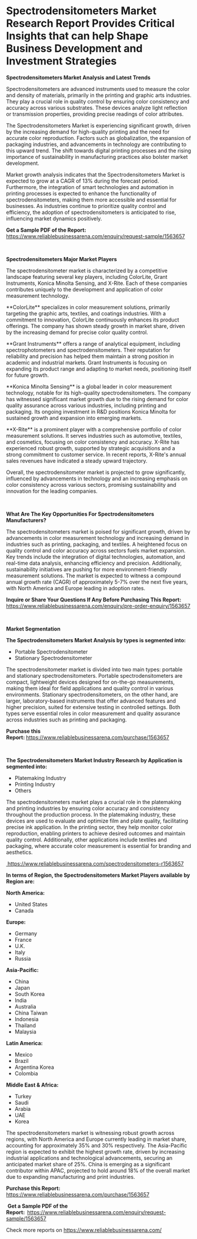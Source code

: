 <p><h1>Spectrodensitometers Market Research Report Provides Critical Insights that can help Shape Business Development and Investment Strategies</h1></p><p><strong>Spectrodensitometers Market Analysis and Latest Trends</strong></p>
<p><p>Spectrodensitometers are advanced instruments used to measure the color and density of materials, primarily in the printing and graphic arts industries. They play a crucial role in quality control by ensuring color consistency and accuracy across various substrates. These devices analyze light reflection or transmission properties, providing precise readings of color attributes.</p><p>The Spectrodensitometers Market is experiencing significant growth, driven by the increasing demand for high-quality printing and the need for accurate color reproduction. Factors such as globalization, the expansion of packaging industries, and advancements in technology are contributing to this upward trend. The shift towards digital printing processes and the rising importance of sustainability in manufacturing practices also bolster market development.</p><p>Market growth analysis indicates that the Spectrodensitometers Market is expected to grow at a CAGR of 13% during the forecast period. Furthermore, the integration of smart technologies and automation in printing processes is expected to enhance the functionality of spectrodensitometers, making them more accessible and essential for businesses. As industries continue to prioritize quality control and efficiency, the adoption of spectrodensitometers is anticipated to rise, influencing market dynamics positively.</p></p>
<p><strong>Get a Sample PDF of the Report:&nbsp;</strong> <a href="https://www.reliablebusinessarena.com/enquiry/request-sample/1563657?utm_campaign=1420&utm_medium=2&utm_source=Github&utm_content=ia&utm_term=11042025&utm_id=spectrodensitometers">https://www.reliablebusinessarena.com/enquiry/request-sample/1563657</a></p>
<p>&nbsp;</p>
<p><strong>Spectrodensitometers Major Market Players</strong></p>
<p><p>The spectrodensitometer market is characterized by a competitive landscape featuring several key players, including ColorLite, Grant Instruments, Konica Minolta Sensing, and X-Rite. Each of these companies contributes uniquely to the development and application of color measurement technology.</p><p>**ColorLite** specializes in color measurement solutions, primarily targeting the graphic arts, textiles, and coatings industries. With a commitment to innovation, ColorLite continuously enhances its product offerings. The company has shown steady growth in market share, driven by the increasing demand for precise color quality control.</p><p>**Grant Instruments** offers a range of analytical equipment, including spectrophotometers and spectrodensitometers. Their reputation for reliability and precision has helped them maintain a strong position in academic and industrial markets. Grant Instruments is focusing on expanding its product range and adapting to market needs, positioning itself for future growth.</p><p>**Konica Minolta Sensing** is a global leader in color measurement technology, notable for its high-quality spectrodensitometers. The company has witnessed significant market growth due to the rising demand for color quality assurance across various industries, including printing and packaging. Its ongoing investment in R&D positions Konica Minolta for sustained growth and expansion into emerging markets.</p><p>**X-Rite** is a prominent player with a comprehensive portfolio of color measurement solutions. It serves industries such as automotive, textiles, and cosmetics, focusing on color consistency and accuracy. X-Rite has experienced robust growth, supported by strategic acquisitions and a strong commitment to customer service. In recent reports, X-Rite's annual sales revenues have indicated a steady upward trajectory.</p><p>Overall, the spectrodensitometer market is projected to grow significantly, influenced by advancements in technology and an increasing emphasis on color consistency across various sectors, promising sustainability and innovation for the leading companies.</p></p>
<p>&nbsp;</p>
<p><strong>What Are The Key Opportunities For Spectrodensitometers Manufacturers?</strong></p>
<p><p>The spectrodensitometers market is poised for significant growth, driven by advancements in color measurement technology and increasing demand in industries such as printing, packaging, and textiles. A heightened focus on quality control and color accuracy across sectors fuels market expansion. Key trends include the integration of digital technologies, automation, and real-time data analysis, enhancing efficiency and precision. Additionally, sustainability initiatives are pushing for more environment-friendly measurement solutions. The market is expected to witness a compound annual growth rate (CAGR) of approximately 5-7% over the next five years, with North America and Europe leading in adoption rates.</p></p>
<p><strong>Inquire or Share Your Questions If Any Before Purchasing This Report:</strong> <a href="https://www.reliablebusinessarena.com/enquiry/pre-order-enquiry/1563657?utm_campaign=1420&utm_medium=2&utm_source=Github&utm_content=ia&utm_term=11042025&utm_id=spectrodensitometers">https://www.reliablebusinessarena.com/enquiry/pre-order-enquiry/1563657</a></p>
<p>&nbsp;</p>
<p><strong>Market Segmentation</strong></p>
<p><strong>The Spectrodensitometers Market Analysis by types is segmented into:</strong></p>
<p><ul><li>Portable Spectrodensitometer</li><li>Stationary Spectrodensitometer</li></ul></p>
<p><p>The spectrodensitometer market is divided into two main types: portable and stationary spectrodensitometers. Portable spectrodensitometers are compact, lightweight devices designed for on-the-go measurements, making them ideal for field applications and quality control in various environments. Stationary spectrodensitometers, on the other hand, are larger, laboratory-based instruments that offer advanced features and higher precision, suited for extensive testing in controlled settings. Both types serve essential roles in color measurement and quality assurance across industries such as printing and packaging.</p></p>
<p><strong>Purchase this Report:&nbsp;</strong><a href="https://www.reliablebusinessarena.com/purchase/1563657?utm_campaign=1420&utm_medium=2&utm_source=Github&utm_content=ia&utm_term=11042025&utm_id=spectrodensitometers">https://www.reliablebusinessarena.com/purchase/1563657</a></p>
<p>&nbsp;</p>
<p><strong>The Spectrodensitometers Market Industry Research by Application is segmented into:</strong></p>
<p><ul><li>Platemaking Industry</li><li>Printing Industry</li><li>Others</li></ul></p>
<p><p>The spectrodensitometers market plays a crucial role in the platemaking and printing industries by ensuring color accuracy and consistency throughout the production process. In the platemaking industry, these devices are used to evaluate and optimize film and plate quality, facilitating precise ink application. In the printing sector, they help monitor color reproduction, enabling printers to achieve desired outcomes and maintain quality control. Additionally, other applications include textiles and packaging, where accurate color measurement is essential for branding and aesthetics.</p></p>
<p><a href="https://www.reliablebusinessarena.com/spectrodensitometers-r1563657?utm_campaign=1420&utm_medium=2&utm_source=Github&utm_content=ia&utm_term=11042025&utm_id=spectrodensitometers">&nbsp;https://www.reliablebusinessarena.com/spectrodensitometers-r1563657</a></p>
<p><strong>In terms of Region, the Spectrodensitometers Market Players available by Region are:</strong></p>
<p>
    <p> <strong> North America: </strong>
        <ul>
            <li>United States</li>
            <li>Canada</li>
        </ul>
        </p> 
    <p> <strong> Europe: </strong>
        <ul>
            <li>Germany</li>
            <li>France</li>
            <li>U.K.</li>
            <li>Italy</li>
            <li>Russia</li>
        </ul>
        </p> 
    <p> <strong> Asia-Pacific: </strong>
        <ul>
            <li>China</li>
            <li>Japan</li>
            <li>South Korea</li>
            <li>India</li>
            <li>Australia</li>
            <li>China Taiwan</li>
            <li>Indonesia</li>
            <li>Thailand</li>
            <li>Malaysia</li>
        </ul>
        </p> 
    <p> <strong> Latin America: </strong>
        <ul>
            <li>Mexico</li>
            <li>Brazil</li>
            <li>Argentina Korea</li>
            <li>Colombia</li>
        </ul>
        </p> 
    <p> <strong> Middle East & Africa: </strong>
        <ul>
            <li>Turkey</li>
            <li>Saudi</li>
            <li>Arabia</li>
            <li>UAE</li>
            <li>Korea</li>
        </ul>
    </p>
    </p>
<p><p>The spectrodensitometers market is witnessing robust growth across regions, with North America and Europe currently leading in market share, accounting for approximately 35% and 30% respectively. The Asia-Pacific region is expected to exhibit the highest growth rate, driven by increasing industrial applications and technological advancements, securing an anticipated market share of 25%. China is emerging as a significant contributor within APAC, projected to hold around 18% of the overall market due to expanding manufacturing and print industries.</p></p>
<p><strong>Purchase this Report: </strong><a href="https://www.reliablebusinessarena.com/purchase/1563657?utm_campaign=1420&utm_medium=2&utm_source=Github&utm_content=ia&utm_term=11042025&utm_id=spectrodensitometers">https://www.reliablebusinessarena.com/purchase/1563657</a></p>
<p>&nbsp;<strong>Get a Sample PDF of the Report:&nbsp;&nbsp;</strong><a href="https://www.reliablebusinessarena.com/enquiry/request-sample/1563657?utm_campaign=1420&utm_medium=2&utm_source=Github&utm_content=ia&utm_term=11042025&utm_id=spectrodensitometers">https://www.reliablebusinessarena.com/enquiry/request-sample/1563657</a></p>
<p><strong></strong></p>
<p>Check more reports on <a href="https://www.reliablebusinessarena.com/?utm_campaign=1420&utm_medium=2&utm_source=Github&utm_content=ia&utm_term=11042025&utm_id=spectrodensitometers">https://www.reliablebusinessarena.com/</a></p>